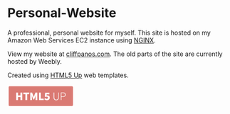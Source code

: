 # Personal-Website
A professional, personal website for myself.
This site is hosted on my Amazon Web Services EC2 instance using [NGINX](https://www.nginx.com/products).

View my website at [cliffpanos.com](http://www.cliffpanos.com). The old parts of the site are currently hosted by Weebly.

Created using [HTML5 Up](https://html5up.net "HTML5 UP!") web templates.
<p align="left">
    <img src="HTML5-Up/logo.png" width=150em>
</p>
